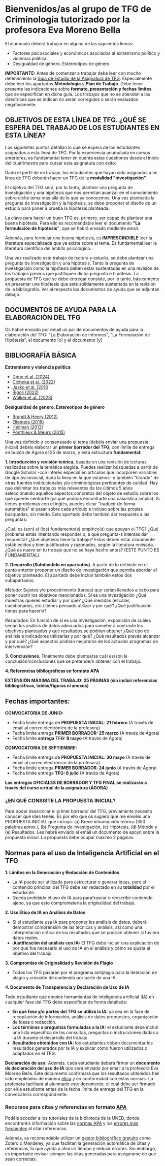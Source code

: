 # Bienvenidos/as al grupo de TFG de Criminología tutorizado por la profesora Eva Moreno Bella

El alumnado deberá trabajar en alguna de las siguientes líneas:

- Factores psicosociales y económicos asociados al extremismo político y violencia política.
- Desigualdad de género. Estereotipos de género.

**IMPORTANTE:** Antes de comenzar a trabajar debe leer con mucho detenimiento la [Guía de Estudio de la Asignatura de TFG](https://www.uned.es/universidad/inicio/intranet-general/estudios/grados/guia-unica-grado.html?codAsignatura=66044140&idContenido=1). Especialmente debe leer los apartados **Metodología** y **Plan de Trabajo**. Debe tener presente las indicaciones sobre **formato, presentación y fechas límites** que se especifican en dicha guía. Los trabajos que no se atiendan a las directrices que se indican no serán corregidos o serán evaluados negativamente.

## OBJETIVOS DE ESTA LÍNEA DE TFG. ¿QUÉ SE ESPERA DEL TRABAJO DE LOS ESTUDIANTES EN ESTA LÍNEA?  

Los siguientes puntos detallan lo que se espera de los estudiantes asignados a esta línea de TFG. Por la experiencia acumulada en cursos anteriores, es fundamental tener en cuenta estas cuestiones desde el inicio del cuatrimestre para cursar esta asignatura con éxito:  

Dado el perfil de mi trabajo, los estudiantes que hayan sido asignados a mi línea de TFG deberán hacer un TFG de la **modalidad "investigación"**

El objetivo del TFG será, por lo tanto, plantear una pregunta de investigación y una hipótesis que nos permitan avanzar en el conocimiento sobre dicho tema más allá de lo que ya conocemos. Una vez planteada la pregunta de investigación y la hipótesis, se debe proponer el diseño de un estudio para poner a prueba la hipótesis planteada.  

La clave para hacer un buen TFG es, primero, ser capaz de plantear una buena hipótesis. Para ello es recomendable leer el documento **"La formulación de hipótesis"**, que se habrá enviado mediante email.  

Además, para formular una buena hipótesis, es **IMPRESCINDIBLE** leer la literatura especializada que ya existe sobre el tema. Es fundamental leer la literatura científica del ámbito psicológico.  

Una vez realizado este trabajo de lectura y estudio, se debe plantear una pregunta de investigación y una hipótesis. Tanto la pregunta de investigación como la hipótesis deben estar sustentadas en una revisión de los trabajos previos que justifiquen dicha pregunta e hipótesis. La propuesta de TFG que se debe entregar consiste, por lo tanto, básicamente en presentar una hipótesis que esté sólidamente sustentada en la revisión de la bibliografía. Ver al respecto los documentos de ayuda que se adjuntan debajo.  

## DOCUMENTOS DE AYUDA PARA LA ELABORACIÓN DEL TFG  

Os habré enviado por email un par de documentos de ayuda para la elaboración del TFG: "La Elaboración de Informes", "La Formulación de Hipótesis", el documento [x] y el documento [y]

## BIBLIOGRAFÍA BÁSICA

**Extremismo y violencia política**
- [Dono et al. (2024)](https://doi.org/10.5964/jspp.12989)
- [Cichoka et al. (2022)](https://doi.org/10.1111/pops.12813)
- [Jasko et al. (2016](https://doi.org/10.1111/pops.12376)
- [Rigoli (2022)](https://doi.org/10.1111/pops.12839)
- [Walker et al. (2023)](https://doi.org/10.1111/pops.12938)

**Desigualdad de género. Estereotipos de género**
- [Brandt & Henry (2012)](https://doi.org/10.1177/0146167212449871)
- [Ellemers (2018)](https://doi.org/10.1146/annurev-psych-122216-011719)
- [Heilman (2012)](https://doi.org/10.1016/j.riob.2012.11.003)
- [Ponthieux & Meurs (2015)](https://doi.org/10.1016/B978-0-444-59428-0.00013-8)

Una vez definido y consensuado el tema (debéis enviar una propuesta inicial) debéis elaborar un **primer borrador del TFG**, con límite de entrega en buzón de Ágora el 25 de marzo, y esta estructura **fundamental**:

**1. Introducción y revisión teórica**, basada en una revisión de lecturas realizadas sobre la temática elegida. Puedes realizar búsquedas a partir de Google Scholar -con interés especial en artículos que incorporen variables de tipo psicosocial, dada la línea en la que estamos- y también "tirando" de otras fuentes institucionales y/o criminológicas pertinentes de calidad. Hay que delimitar los trabajos más relevantes de los últimos 5 años seleccionando aquellos aspectos concretos del objeto de estudio sobre los que quieres centrarte (ya que podrías encontrarte una casuística amplia). Si tienes problemas con el inglés, puedes clicar "traducir de forma automática" al pasar sobre cada artículo e incluso sobre las propias búsquedas, sin miedo. Este apartado debe también dar respuesta a las preguntas:  

¿Cuál es (son) el (los) fundamento(s) empírico(s) que apoyan el TFG? ¿Qué problema estás intentando responder o, a qué pregunta-s intentas dar respuesta? ¿Qué objetivos tiene tu trabajo? Estos deben estar claramente establecidos y bien justificados y razonados, según la literatura revisada. ¿Qué es nuevo en tu trabajo que no se haya hecho antes? (ESTE PUNTO ES FUNDAMENTAL). 
  
**2. Desarrollo (Subdividido en apartados)**. A partir de lo definido en el punto anterior proponer un diseño de investigación que permita abordar el objetivo planteado. El apartado debe incluir también estos dos subapartados:  

*Método:* Sujetos y/o procedimiento (tareas) que serían llevados a cabo para poner cubrir los objetivos mencionados. Si es una investigación ¿Qué muestras quieres estudiar y por qué? ¿Qué medidas (escalas, cuestionarios, etc.) tienes pensado utilizar y por qué? ¿Qué justificación tienes para hacerlo?  

*Resultados:* En función de si es una investigación, exposición de cuáles serían los análisis de datos adecuados para someter a contraste los objetivos planteados y qué resultados se podrían obtener ¿Qué tipo de análisis e indicadores utilizarías y por qué? ¿Qué resultados prevés alcanzar y por qué? ¿Qué aspectos podrían mejorarse de los actuales programas de intervención?  

**3. Conclusiones.** Finalmente debe plantearse cuál es/son la conclusión/conclusiones que se pretende/n obtener con el trabajo.  

**4. Referencias bibliográficas en formato APA**

**EXTENSIÓN MÁXIMA DEL TRABAJO: 25 PÁGINAS (sin incluir referencias bibliográficas, tablas/figuras ni anexos)**

## Fechas importantes:
**CONVOCATORIA DE JUNIO:**
- Fecha límite entrega de **PROPUESTA INICIAL**: **21 febrero** (A través de email al correo electrónico de la profesora)
- Fecha límite entrega **PRIMER BORRADOR: 25 marzo** (A través de Ágora)
- Fecha límite **entrega TFG: 8 mayo** (A través de Ágora)

**CONVOCATORIA DE SEPTIEMBRE:**
- Fecha límite entrega de **PROPUESTA INICIAL**: **30 mayo** (A través de email al correo electrónico de la profesora)
- Fecha límite entrega **PRIMER BORRADOR: 24 junio** (A través de Ágora)
- Fecha límite entrega **TFG: 8 julio** (A través de Ágora)

**Las entregas OFICIALES DE BORRADOR Y TFG FINAL se realizarán a través del curso virtual de la asignatura (ÁGORA)**

### ¿EN QUÉ CONSISTE LA PROPUESTA INICIAL?
Para poder desarrollar el primer borrador del TFG, previamente necesito conocer qué idea tenéis. Es por ello que os sugiero que me enviéis una PROPUESTA INICIAL que incluya: (a) Breve introducción teórica (350 palabras aprox.), (b) Pregunta de investigación, (c) Hipótesis, (d) Método y (e) Resultados.
Les habré enviado al email un documento de apoyo sobre la propuesta inicial. La propuesta debe ocupar máximo 2 páginas.


## Normas para el uso de Inteligencia Artificial en el TFG
**1.	Límites en la Generación y Redacción de Contenidos**
- La IA puede ser utilizada para estructurar o generar ideas, pero el contenido principal del TFG debe ser redactado en su **totalidad** por el estudiante.
- Queda prohibido el uso de IA para parafrasear o reescribir contenido ajeno, ya que esto comprometería la originalidad del trabajo.

**2.	Uso Ético de IA en Análisis de Datos**
- Si el estudiante usa IA para proponer los análisis de datos, deberá demostrar comprensión de las técnicas y análisis, así como una interpretación crítica de los resultados que se podrían obtener si tuviera datos reales.
- **Justificación del análisis con IA:** El TFG debe incluir una explicación de por qué fue necesario el uso de IA en el análisis y cómo se ajusta al objetivo del trabajo.

**3.	Compromiso de Originalidad y Revisión de Plagio**
- Todos los TFG pasarán por el programa antiplagio para la detección de plagio y creación de contenido por parte de una IA.

**4.	Documento de Transparencia y Declaración de Uso de IA**

Todo estudiante que emplee herramientas de inteligencia artificial (IA) en cualquier fase del TFG debe especificar de forma detallada:
- **En qué fase y/o partes del TFG se utilizó la IA:** ya sea en la fase de recopilación de información, análisis de datos propuestos, organización de ideas o redacción.
- **Los términos o preguntas formuladas a la IA:** el estudiante debe incluir una lista específica de las consultas, preguntas o instrucciones dadas a la IA durante el desarrollo del trabajo.
- **Resultados obtenidos con IA:** los estudiantes deben documentar los resultados generados por la IA y explicar cómo fueron utilizados o adaptados en el TFG.
  
**Declaración de uso:** Además, cada estudiante deberá firmar un **documento de declaración del uso de IA** que será enviado por email a la profesora Eva Moreno Bella. Este documento confirmará que los resultados obtenidos han sido empleados de manera [ética](https://www.uned.es/universidad/inicio/institucional/areas-direccion/vicerrectorados/innovacion/iaeducativa.html) y en conformidad con estas normas. La profesora facilitará al alumnado este documento, el cual debe ser firmado por el/la estudiante antes de la fecha límite de entrega del TFG en la convocatoria correspondiente.

### **Recursos para citas y referencias en formato [APA](https://normas-apa.org/)**  

Podéis acceder a los tutoriales de la biblioteca de la UNED, donde encontraréis información sobre las [normas APA](https://www.youtube.com/watch?v=gTURFhZkoIs) y los [errores más frecuentes](https://www.youtube.com/watch?v=Hxagy2iZDng) al citar referencias.  

Además, es recomendable utilizar un [gestor bibliográfico gratuito](https://www.youtube.com/watch?v=4CaVpuyFeB4) como Zotero o Mendeley, ya que facilitan la generación automática de citas y referencias, lo que ayuda a ahorrar tiempo y reducir errores. Sin embargo, es importante revisar siempre las citas generadas para asegurarse de que sean correctas.

